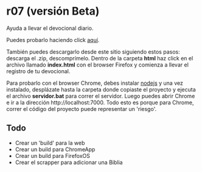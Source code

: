 # r07 (versión Beta)
Ayuda a llevar el devocional diario.

Puedes probarlo haciendo click [aquí](https://hectorfhurtado.github.io/r07).

También puedes descargarlo desde este sitio siguiendo estos pasos: descarga el .zip, descomprímelo. Dentro de la carpeta __html__ haz click en el archivo llamado __index.html__ con el browser Firefox y comienza a llevar el registro de tu devocional.

Para probarlo con el browser Chrome, debes instalar [nodejs](https://nodejs.org/en/) y una vez instalado, desplázate hasta la carpeta donde copiaste el proyecto y ejecuta el archivo __servidor.bat__ para correr el servidor. Luego puedes abrir Chrome e ir a la dirección http://localhost:7000. Todo esto es porque para Chrome, correr el código del proyecto puede representar un 'riesgo'.

## Todo

- Crear un 'build' para la web
- Crear un build para ChromeApp
- Crear un build para FirefoxOS
- Crear el scrapper para adicionar una Biblia
